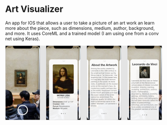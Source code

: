 # Art Visualizer
An app for IOS that allows a user to take a picture of an art work an learn more about the piece, such as dimensions, medium, author, background, and more. It uses CoreML and a trained model (I am using one from a conv net using Keras).

![Screenshots of App](https://github.com/sachinkatyal1329/ArtVisualizer/blob/master/Base.lproj/App_screenshot.png)
